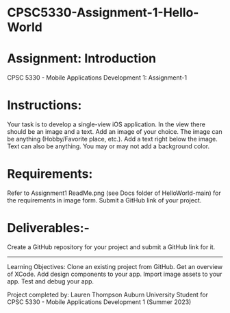# CPSC5330-Assignment-1-Hello-World

# Assignment: Introduction
CPSC 5330 - Mobile Applications Development 1: 
Assignment-1

# Instructions:
Your task is to develop a single-view iOS application. In the view there should be an image and a text. Add an image of your choice. The image can be anything (Hobby/Favorite place, etc.). Add a text right below the image. Text can also be anything. You may or may not add a background color.

# Requirements:
Refer to Assignment1 ReadMe.png (see Docs folder of HelloWorld-main) for the requirements in image form. Submit a GitHub link of your project.

# Deliverables:-
Create a GitHub repository for your project and submit a GitHub link for it.

--------------------------------------------------------------------------------------------------------------------------------------------
Learning Objectives: 
Clone an existing project from GitHub.
Get an overview of XCode.
Add design components to your app.
Import image assets to your app.
Test and debug your app.

Project completed by: Lauren Thompson Auburn University Student for CPSC 5330 - Mobile Applications Development 1 (Summer 2023)
